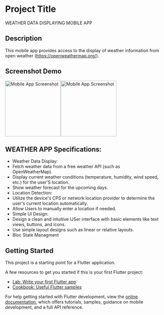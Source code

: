 # Project Title
WEATHER DATA DISPLAYING MOBILE APP

## Description
This mobile app provides access to the display of weather information from  open weather (https://openweathermap.org/). 

## Screenshot Demo

<div style="display: flex; flex-direction: row;">
  <img src="https://github.com/Abelabebe313/afronex-task-1/assets/88794322/c01460c3-fd0e-4709-a479-2208c76fe3c7" alt="Mobile App Screenshot" width="180"  />
  <img src="https://github.com/Abelabebe313/afronex-task-1/assets/88794322/9f1a649e-ed7d-4121-9581-ca14be1095d8" alt="Mobile App Screenshot" width="180"  />
</div>

## WEATHER APP Specifications:
  - Weather Data Display:
  - Fetch weather data from a free weather API (such as OpenWeatherMap).
  - Display current weather conditions (temperature, humidity, wind speed, etc.) for the user'S location.
  - Show weather forecast for the upcoming days.
  - Location Detection:
  - Utilize the device's CPS or network location provider to determine the user's current location automatically.
  - Allow Users to manually enter a location if needed.
  - Simple Ul Design:
  - Design a clean and intuitive IJSer interface with basic elements like text views, buttons, and icons.
  - Use simple layout designs such as linear or relative layouts.
  - Bloc State Managment






## Getting Started

This project is a starting point for a Flutter application.

A few resources to get you started if this is your first Flutter project:

- [Lab: Write your first Flutter app](https://docs.flutter.dev/get-started/codelab)
- [Cookbook: Useful Flutter samples](https://docs.flutter.dev/cookbook)

For help getting started with Flutter development, view the
[online documentation](https://docs.flutter.dev/), which offers tutorials,
samples, guidance on mobile development, and a full API reference.
